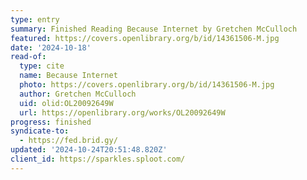 ```yaml
---
type: entry
summary: Finished Reading Because Internet by Gretchen McCulloch
featured: https://covers.openlibrary.org/b/id/14361506-M.jpg
date: '2024-10-18'
read-of:
  type: cite
  name: Because Internet
  photo: https://covers.openlibrary.org/b/id/14361506-M.jpg
  author: Gretchen McCulloch
  uid: olid:OL20092649W
  url: https://openlibrary.org/works/OL20092649W
progress: finished
syndicate-to:
  - https://fed.brid.gy/
updated: '2024-10-24T20:51:48.820Z'
client_id: https://sparkles.sploot.com/
---
```


